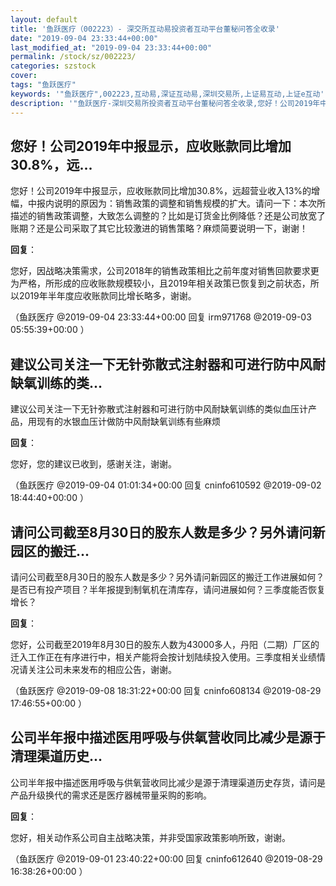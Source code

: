```yaml
---
layout: default
title: '鱼跃医疗（002223）- 深交所互动易投资者互动平台董秘问答全收录'
date: "2019-09-04 23:33:44+00:00"
last_modified_at: "2019-09-04 23:33:44+00:00"
permalink: /stock/sz/002223/
categories: szstock
cover: 
tags: "鱼跃医疗"
keywords: '"鱼跃医疗",002223,互动易,深证互动易,深圳交易所,上证易互动,上证e互动'
description: '"鱼跃医疗-深圳交易所投资者互动平台董秘问答全收录,您好！公司2019年中报显示，应收账款同比增加30.8%，远超营业收入13%的增幅，中报内说明的原因为：销售政策的调整和销售规模的扩大。请问一下：本次所描述的销售政策调整，大致怎么调整的？比如是订货金比例降低？还是公司放宽了账期？还是公司采取了其它比较激进的销售策略？麻烦简要说明一下，谢谢！"'
---
```


## 您好！公司2019年中报显示，应收账款同比增加30.8%，远...

您好！公司2019年中报显示，应收账款同比增加30.8%，远超营业收入13%的增幅，中报内说明的原因为：销售政策的调整和销售规模的扩大。请问一下：本次所描述的销售政策调整，大致怎么调整的？比如是订货金比例降低？还是公司放宽了账期？还是公司采取了其它比较激进的销售策略？麻烦简要说明一下，谢谢！

**回复**：

您好，因战略决策需求，公司2018年的销售政策相比之前年度对销售回款要求更为严格，所形成的应收账款规模较小，且2019年相关政策已恢复到之前状态，所以2019年半年度应收账款同比增长略多，谢谢。 

（鱼跃医疗  @2019-09-04 23:33:44+00:00 回复 irm971768  @2019-09-03 05:55:39+00:00 ）

## 建议公司关注一下无针弥散式注射器和可进行防中风耐缺氧训练的类...

建议公司关注一下无针弥散式注射器和可进行防中风耐缺氧训练的类似血压计产品，用现有的水银血压计做防中风耐缺氧训练有些麻烦

**回复**：

您好，您的建议已收到，感谢关注，谢谢。 

（鱼跃医疗  @2019-09-04 01:01:34+00:00 回复 cninfo610592  @2019-09-02 18:44:40+00:00 ）

## 请问公司截至8月30日的股东人数是多少？另外请问新园区的搬迁...

请问公司截至8月30日的股东人数是多少？另外请问新园区的搬迁工作进展如何？是否已有投产项目？半年报提到制氧机在清库存，请问进展如何？三季度能否恢复增长？

**回复**：

您好，公司截至2019年8月30日的股东人数为43000多人，丹阳（二期）厂区的迁入工作正在有序进行中，相关产能将会按计划陆续投入使用。三季度相关业绩情况请关注公司未来发布的相应公告，谢谢。 

（鱼跃医疗  @2019-09-08 18:31:22+00:00 回复 cninfo608134  @2019-08-29 17:46:55+00:00 ）

## 公司半年报中描述医用呼吸与供氧营收同比减少是源于清理渠道历史...

公司半年报中描述医用呼吸与供氧营收同比减少是源于清理渠道历史存货，请问是产品升级换代的需求还是医疗器械带量采购的影响。

**回复**：

您好，相关动作系公司自主战略决策，并非受国家政策影响所致，谢谢。 

（鱼跃医疗  @2019-09-01 23:40:22+00:00 回复 cninfo612640  @2019-08-29 16:38:26+00:00 ）


